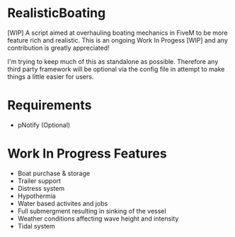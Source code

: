 # RealisticBoating
[WIP] A script aimed at overhauling boating mechanics in FiveM to be more feature rich and realistic. This is an ongoing Work In Progess [WIP] and any contribution is greatly appreciated!

I'm trying to keep much of this as standalone as possible. Therefore any third party framework will be optional via the config file in attempt to make things a little easier for users.

# Requirements
- pNotify (Optional)


# Work In Progress Features

- Boat purchase & storage
- Trailer support
- Distress system
- Hypothermia
- Water based activites and jobs
- Full submergment resulting in sinking of the vessel
- Weather conditions affecting wave height and intensity
- Tidal system
